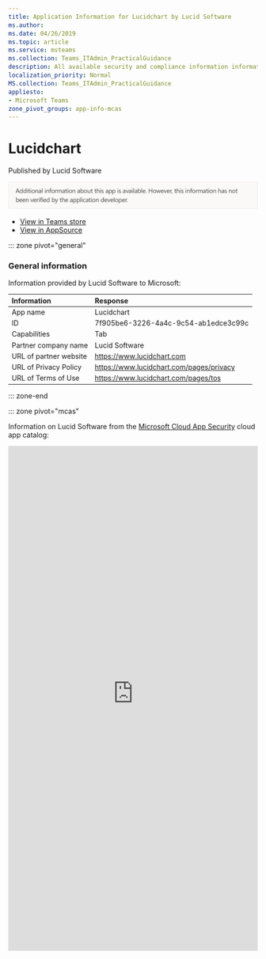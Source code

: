 ```yaml
---
title: Application Information for Lucidchart by Lucid Software
ms.author: 
ms.date: 04/26/2019
ms.topic: article
ms.service: msteams
ms.collection: Teams_ITAdmin_PracticalGuidance
description: All available security and compliance information information for Lucidchart, its data handling policies, its Microsoft Cloud App Security app catalog information, and security/compliance information in the CSA STAR registry.
localization_priority: Normal
MS.collection: Teams_ITAdmin_PracticalGuidance
appliesto:
- Microsoft Teams
zone_pivot_groups: app-info-mcas
---
```

# Lucidchart

Published by Lucid Software

![Non-attested image](./images/unattested.png)

* <a href="https://teams.microsoft.com/l/app/7f905be6-3226-4a4c-9c54-ab1edce3c99c" target="_blank">View in Teams store</a>
* <a href="https://appsource.microsoft.com/en-us/product/office/WA104381935" target="_blank">View in AppSource</a>

::: zone pivot="general"

### General information

Information provided by Lucid Software to Microsoft:

| **Information** | **Response** |
|:----------------|:-------------|
| App name | Lucidchart |
| ID | 7f905be6-3226-4a4c-9c54-ab1edce3c99c |
| Capabilities | Tab |
| Partner company name | Lucid Software |
| URL of partner website | <https://www.lucidchart.com> |
| URL of Privacy Policy | <https://www.lucidchart.com/pages/privacy> |
| URL of Terms of Use | <https://www.lucidchart.com/pages/tos> |

::: zone-end


::: zone pivot="mcas"

Information on Lucid Software from the [Microsoft Cloud App Security](https://www.microsoft.com/en-us/enterprise-mobility-security/cloud-app-security) cloud app catalog:

<iframe height='1020' title='Microsoft Cloud App Security Information' src='https://3ca685143b5b46b4b0e5266dadf2e97c.codepen.website/#/dashboard/12761' frameborder='no'  style='width: 100%;'>

<a href="https://3ca685143b5b46b4b0e5266dadf2e97c.codepen.website/#/dashboard/12761" target="_blank">View in a new tab</a>

::: zone-end

